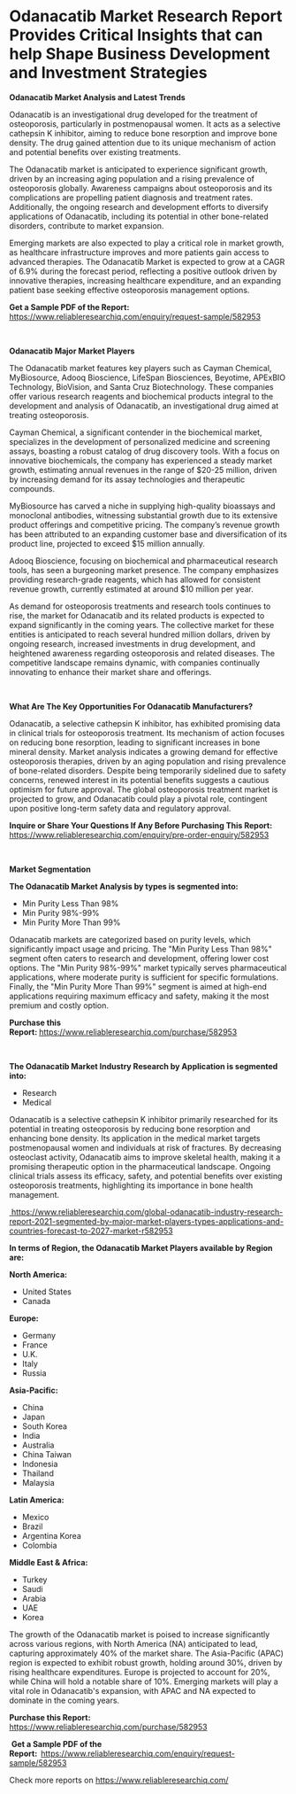 <p><h1>Odanacatib Market Research Report Provides Critical Insights that can help Shape Business Development and Investment Strategies</h1></p><p><strong>Odanacatib Market Analysis and Latest Trends</strong></p>
<p><p>Odanacatib is an investigational drug developed for the treatment of osteoporosis, particularly in postmenopausal women. It acts as a selective cathepsin K inhibitor, aiming to reduce bone resorption and improve bone density. The drug gained attention due to its unique mechanism of action and potential benefits over existing treatments.</p><p>The Odanacatib market is anticipated to experience significant growth, driven by an increasing aging population and a rising prevalence of osteoporosis globally. Awareness campaigns about osteoporosis and its complications are propelling patient diagnosis and treatment rates. Additionally, the ongoing research and development efforts to diversify applications of Odanacatib, including its potential in other bone-related disorders, contribute to market expansion.</p><p>Emerging markets are also expected to play a critical role in market growth, as healthcare infrastructure improves and more patients gain access to advanced therapies. The Odanacatib Market is expected to grow at a CAGR of 6.9% during the forecast period, reflecting a positive outlook driven by innovative therapies, increasing healthcare expenditure, and an expanding patient base seeking effective osteoporosis management options.</p></p>
<p><strong>Get a Sample PDF of the Report:&nbsp;</strong> <a href="https://www.reliableresearchiq.com/enquiry/request-sample/582953?utm_campaign=2291&utm_medium=2&utm_source=Github&utm_content=ia&utm_term=23032025&utm_id=odanacatib">https://www.reliableresearchiq.com/enquiry/request-sample/582953</a></p>
<p>&nbsp;</p>
<p><strong>Odanacatib Major Market Players</strong></p>
<p><p>The Odanacatib market features key players such as Cayman Chemical, MyBiosource, Adooq Bioscience, LifeSpan Biosciences, Beyotime, APExBIO Technology, BioVision, and Santa Cruz Biotechnology. These companies offer various research reagents and biochemical products integral to the development and analysis of Odanacatib, an investigational drug aimed at treating osteoporosis.</p><p>Cayman Chemical, a significant contender in the biochemical market, specializes in the development of personalized medicine and screening assays, boasting a robust catalog of drug discovery tools. With a focus on innovative biochemicals, the company has experienced a steady market growth, estimating annual revenues in the range of $20-25 million, driven by increasing demand for its assay technologies and therapeutic compounds.</p><p>MyBiosource has carved a niche in supplying high-quality bioassays and monoclonal antibodies, witnessing substantial growth due to its extensive product offerings and competitive pricing. The company’s revenue growth has been attributed to an expanding customer base and diversification of its product line, projected to exceed $15 million annually.</p><p>Adooq Bioscience, focusing on biochemical and pharmaceutical research tools, has seen a burgeoning market presence. The company emphasizes providing research-grade reagents, which has allowed for consistent revenue growth, currently estimated at around $10 million per year.</p><p>As demand for osteoporosis treatments and research tools continues to rise, the market for Odanacatib and its related products is expected to expand significantly in the coming years. The collective market for these entities is anticipated to reach several hundred million dollars, driven by ongoing research, increased investments in drug development, and heightened awareness regarding osteoporosis and related diseases. The competitive landscape remains dynamic, with companies continually innovating to enhance their market share and offerings.</p></p>
<p>&nbsp;</p>
<p><strong>What Are The Key Opportunities For Odanacatib Manufacturers?</strong></p>
<p><p>Odanacatib, a selective cathepsin K inhibitor, has exhibited promising data in clinical trials for osteoporosis treatment. Its mechanism of action focuses on reducing bone resorption, leading to significant increases in bone mineral density. Market analysis indicates a growing demand for effective osteoporosis therapies, driven by an aging population and rising prevalence of bone-related disorders. Despite being temporarily sidelined due to safety concerns, renewed interest in its potential benefits suggests a cautious optimism for future approval. The global osteoporosis treatment market is projected to grow, and Odanacatib could play a pivotal role, contingent upon positive long-term safety data and regulatory approval.</p></p>
<p><strong>Inquire or Share Your Questions If Any Before Purchasing This Report:</strong> <a href="https://www.reliableresearchiq.com/enquiry/pre-order-enquiry/582953?utm_campaign=2291&utm_medium=2&utm_source=Github&utm_content=ia&utm_term=23032025&utm_id=odanacatib">https://www.reliableresearchiq.com/enquiry/pre-order-enquiry/582953</a></p>
<p>&nbsp;</p>
<p><strong>Market Segmentation</strong></p>
<p><strong>The Odanacatib Market Analysis by types is segmented into:</strong></p>
<p><ul><li>Min Purity Less Than 98%</li><li>Min Purity 98%-99%</li><li>Min Purity More Than 99%</li></ul></p>
<p><p>Odanacatib markets are categorized based on purity levels, which significantly impact usage and pricing. The "Min Purity Less Than 98%" segment often caters to research and development, offering lower cost options. The "Min Purity 98%-99%" market typically serves pharmaceutical applications, where moderate purity is sufficient for specific formulations. Finally, the "Min Purity More Than 99%" segment is aimed at high-end applications requiring maximum efficacy and safety, making it the most premium and costly option.</p></p>
<p><strong>Purchase this Report:&nbsp;</strong><a href="https://www.reliableresearchiq.com/purchase/582953?utm_campaign=2291&utm_medium=2&utm_source=Github&utm_content=ia&utm_term=23032025&utm_id=odanacatib">https://www.reliableresearchiq.com/purchase/582953</a></p>
<p>&nbsp;</p>
<p><strong>The Odanacatib Market Industry Research by Application is segmented into:</strong></p>
<p><ul><li>Research</li><li>Medical</li></ul></p>
<p><p>Odanacatib is a selective cathepsin K inhibitor primarily researched for its potential in treating osteoporosis by reducing bone resorption and enhancing bone density. Its application in the medical market targets postmenopausal women and individuals at risk of fractures. By decreasing osteoclast activity, Odanacatib aims to improve skeletal health, making it a promising therapeutic option in the pharmaceutical landscape. Ongoing clinical trials assess its efficacy, safety, and potential benefits over existing osteoporosis treatments, highlighting its importance in bone health management.</p></p>
<p><a href="https://www.reliableresearchiq.com/global-odanacatib-industry-research-report-2021-segmented-by-major-market-players-types-applications-and-countries-forecast-to-2027-market-r582953?utm_campaign=2291&utm_medium=2&utm_source=Github&utm_content=ia&utm_term=23032025&utm_id=odanacatib">&nbsp;https://www.reliableresearchiq.com/global-odanacatib-industry-research-report-2021-segmented-by-major-market-players-types-applications-and-countries-forecast-to-2027-market-r582953</a></p>
<p><strong>In terms of Region, the Odanacatib Market Players available by Region are:</strong></p>
<p>
    <p> <strong> North America: </strong>
        <ul>
            <li>United States</li>
            <li>Canada</li>
        </ul>
        </p> 
    <p> <strong> Europe: </strong>
        <ul>
            <li>Germany</li>
            <li>France</li>
            <li>U.K.</li>
            <li>Italy</li>
            <li>Russia</li>
        </ul>
        </p> 
    <p> <strong> Asia-Pacific: </strong>
        <ul>
            <li>China</li>
            <li>Japan</li>
            <li>South Korea</li>
            <li>India</li>
            <li>Australia</li>
            <li>China Taiwan</li>
            <li>Indonesia</li>
            <li>Thailand</li>
            <li>Malaysia</li>
        </ul>
        </p> 
    <p> <strong> Latin America: </strong>
        <ul>
            <li>Mexico</li>
            <li>Brazil</li>
            <li>Argentina Korea</li>
            <li>Colombia</li>
        </ul>
        </p> 
    <p> <strong> Middle East & Africa: </strong>
        <ul>
            <li>Turkey</li>
            <li>Saudi</li>
            <li>Arabia</li>
            <li>UAE</li>
            <li>Korea</li>
        </ul>
    </p>
    </p>
<p><p>The growth of the Odanacatib market is poised to increase significantly across various regions, with North America (NA) anticipated to lead, capturing approximately 40% of the market share. The Asia-Pacific (APAC) region is expected to exhibit robust growth, holding around 30%, driven by rising healthcare expenditures. Europe is projected to account for 20%, while China will hold a notable share of 10%. Emerging markets will play a vital role in Odanacatib's expansion, with APAC and NA expected to dominate in the coming years.</p></p>
<p><strong>Purchase this Report: </strong><a href="https://www.reliableresearchiq.com/purchase/582953?utm_campaign=2291&utm_medium=2&utm_source=Github&utm_content=ia&utm_term=23032025&utm_id=odanacatib">https://www.reliableresearchiq.com/purchase/582953</a></p>
<p>&nbsp;<strong>Get a Sample PDF of the Report:&nbsp;&nbsp;</strong><a href="https://www.reliableresearchiq.com/enquiry/request-sample/582953?utm_campaign=2291&utm_medium=2&utm_source=Github&utm_content=ia&utm_term=23032025&utm_id=odanacatib">https://www.reliableresearchiq.com/enquiry/request-sample/582953</a></p>
<p><strong></strong></p>
<p>Check more reports on <a href="https://www.reliableresearchiq.com/?utm_campaign=2291&utm_medium=2&utm_source=Github&utm_content=ia&utm_term=23032025&utm_id=odanacatib">https://www.reliableresearchiq.com/</a></p>